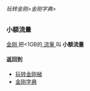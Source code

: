 ###### 玩转金刚>金刚字典>
### 小额流量

[ 金刚 ](https://github.com/a2zitpro/web/blob/master/LadderFree/kkDictionary/Atozitpro.md)把<1GB的[ 流量 ]()叫<Strong> 小额流量 </Strong>

#### 返回到
- [玩转金刚梯](https://github.com/a2zitpro/web/blob/master/LadderFree/A.md)
- [金刚字典](https://github.com/a2zitpro/web/blob/master/LadderFree/kkDictionary/KKDictionary.md)
